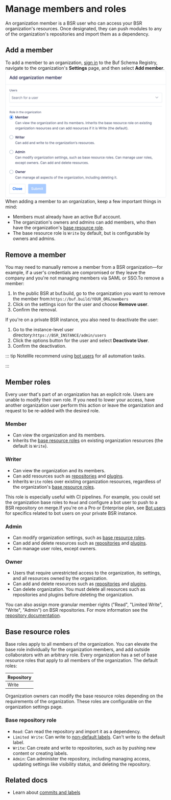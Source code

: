 # Manage members and roles

An organization member is a BSR user who can access your BSR organization's resources. Once designated, they can push modules to any of the organization's repositories and import them as a dependency.

## Add a member

To add a member to an organization, [sign in](https://login.buf.build/) to the Buf Schema Registry, navigate to the organization's **Settings** page, and then select **Add member**.![Add member to organization](../../../images/bsr/org-add-member.png)When adding a member to an organization, keep a few important things in mind:

- Members must already have an active Buf account.
- The organization's owners and admins can add members, who then have the organization's [base resource role](#base-resource-roles).
- The base resource role is `Write` by default, but is configurable by owners and admins.

## Remove a member

You may need to manually remove a member from a BSR organization—for example, if a user's credentials are compromised or they leave the company and you're not managing members via SAML or SSO.To remove a member:

1.  In the public BSR at buf.build, go to the organization you want to remove the member from:`https://buf.build/YOUR_ORG/members`
2.  Click on the settings icon for the user and choose **Remove user**.
3.  Confirm the removal.

If you're on a private BSR instance, you also need to deactivate the user:

1.  Go to the instance-level user directory:`https://BSR_INSTANCE/admin/users`
2.  Click the options button for the user and select **Deactivate User**.
3.  Confirm the deactivation.

::: tip NoteWe recommend using [bot users](../instance/bot-users/) for all automation tasks.

:::

## Member roles

Every user that's part of an organization has an explicit role. Users are unable to modify their own role. If you need to lower your access, have another organization user perform this action or leave the organization and request to be re-added with the desired role.

### Member

- Can view the organization and its members.
- Inherits the [base resource roles](#base-resource-roles) on existing organization resources (the default is `Write`).

### Writer

- Can view the organization and its members.
- Can add resources such as [repositories](../../../concepts/repositories/) and [plugins](../../remote-plugins/custom-plugins/).
- Inherits `Write` roles over existing organization resources, regardless of the organization's [base resource roles](#base-resource-roles).

This role is especially useful with CI pipelines. For example, you could set the organization base roles to `Read` and configure a bot user to push to a BSR repository on merge.If you're on a Pro or Enterprise plan, see [Bot users](../instance/bot-users/) for specifics related to bot users on your private BSR instance.

### Admin

- Can modify organization settings, such as [base resource roles](#base-resource-roles).
- Can add and delete resources such as [repositories](../../../concepts/repositories/) and [plugins](../../remote-plugins/custom-plugins/).
- Can manage user roles, except owners.

### Owner

- Users that require unrestricted access to the organization, its settings, and all resources owned by the organization.
- Can add and delete resources such as [repositories](../../../concepts/repositories/) and [plugins](../../remote-plugins/custom-plugins/).
- Can delete organization. You must delete all resources such as repositories and plugins before deleting the organization.

You can also assign more granular member rights ("Read", "Limited Write", "Write", "Admin") on BSR repositories. For more information see the [repository documentation](../../repository/configure/).

## Base resource roles

Base roles apply to all members of the organization. You can elevate the base role individually for the organization members, and add outside collaborators with an arbitrary role. Every organization has a set of base resource roles that apply to all members of the organization. The default roles:

| Repository |
| :--------- |
| Write      |

Organization owners can modify the base resource roles depending on the requirements of the organization. These roles are configurable on the organization settings page.

### Base repository role

- `Read`: Can read the repository and import it as a dependency.
- `Limited Write`: Can write to [non-default labels](../../../concepts/repositories/#default-label). Can't write to the default label.
- `Write`: Can create and write to repositories, such as by pushing new content or creating labels.
- `Admin`: Can administer the repository, including managing access, updating settings like visibility status, and deleting the repository.

## Related docs

- Learn about [commits and labels](../../../concepts/commits-labels/)
